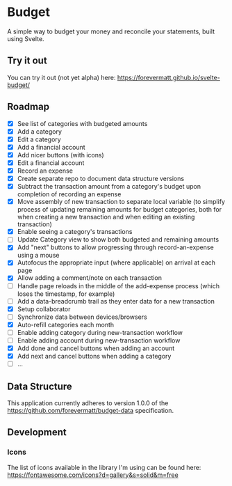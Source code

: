 # Budget

A simple way to budget your money and reconcile your statements, built using Svelte.

## Try it out

You can try it out (not yet alpha) here:
https://forevermatt.github.io/svelte-budget/

## Roadmap

- [x] See list of categories with budgeted amounts
- [x] Add a category
- [x] Edit a category
- [x] Add a financial account
- [x] Add nicer buttons (with icons)
- [x] Edit a financial account
- [x] Record an expense
- [x] Create separate repo to document data structure versions
- [x] Subtract the transaction amount from a category's budget upon completion
      of recording an expense
- [x] Move assembly of new transaction to separate local variable (to simplify
      process of updating remaining amounts for budget categories, both for
      when creating a new transaction and when editing an existing transaction)
- [x] Enable seeing a category's transactions
- [ ] Update Category view to show both budgeted and remaining amounts
- [x] Add "next" buttons to allow progressing through record-an-expense using
      a mouse
- [x] Autofocus the appropriate input (where applicable) on arrival at each
      page
- [x] Allow adding a comment/note on each transaction
- [ ] Handle page reloads in the middle of the add-expense process (which
      loses the timestamp, for example)
- [ ] Add a data-breadcrumb trail as they enter data for a new transaction
- [x] Setup collaborator
- [ ] Synchronize data between devices/browsers
- [x] Auto-refill categories each month
- [ ] Enable adding category during new-transaction workflow
- [ ] Enable adding account during new-transaction workflow
- [x] Add done and cancel buttons when adding an account
- [x] Add next and cancel buttons when adding a category
- [ ] ...

## Data Structure

This application currently adheres to version 1.0.0 of the
https://github.com/forevermatt/budget-data specification.

## Development

### Icons

The list of icons available in the library I'm using can be found here:
https://fontawesome.com/icons?d=gallery&s=solid&m=free

